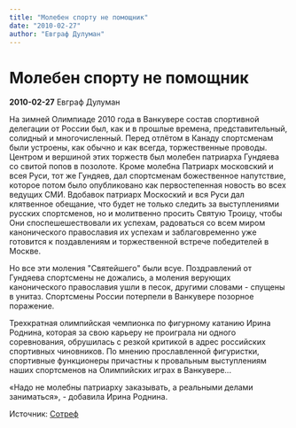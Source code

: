 ```yaml
---
title: "Молебен спорту не помощник"
date: "2010-02-27"
author: "Евграф Дулуман"
---
```


# Молебен спорту не помощник

**2010-02-27** Евграф Дулуман

На зимней Олимпиаде 2010 года в Ванкувере состав спортивной делегации от России был, как и в прошлые времена, представительный, солидный и многочисленный. Перед отлётом в Канаду спортсменам были устроены, как обычно и как всегда, торжественные проводы. Центром и вершиной этих торжеств был молебен патриарха Гундяева со свитой попов в позолоте. Кроме молебна Патриарх московский и всея Руси, тот же Гундяев, дал спортсменам божественное напутствие, которое потом было опубликовано как первостепенная новость во всех ведущих СМИ. Вдобавок патриарх Москоский и вся Руси дал клятвенное обещание, что будет не только следить за выступлениями русских спортсменов, но и молитвенно просить Святую Троицу, чтобы Они споспешешествовали их успехам, радоваться со всем миром канонического православия их успехам и заблаговременно уже готовится к поздавлениям и торжественной встрече победителей в Москве.

Но все эти моления "Святейшего" были всуе. Поздравлений от Гундяева спортсмены не дожались, а моления верующих канонического православия ушли в песок, другими словами - спущены в унитаз. Спортсмены России потерпели в Ванкувере позорное поражение.

Трехкратная олимпийская чемпионка по фигурному катанию Ирина Роднина, которая за свою карьеру не проиграла ни одного соревнования, обрушилась с резкой критикой в адрес российских спортивных чиновников. По мнению прославленной фигуристки, спортивные функционеры причастны к провальным выступлениям наших спортсменов на Олимпийских играх в Ванкувере...

«Надо не молебны патриарху заказывать, а реальными делами заниматься», - добавила Ирина Роднина.

Источник: [Cотреф](http://sotref.com/religija/pravoslavie/572-url-stati.html)